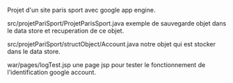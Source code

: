 Projet d'un site paris sport avec google app engine.

src/projetPariSport/ProjetParisSport.java
exemple de sauvegarde objet dans le data store et recuperation de ce objet.

src/projetPariSport/structObject/Account.java
notre objet qui est stocker dans le data store.

war/pages/logTest.jsp
une page jsp pour tester le fonctionnement de l'identification google account.